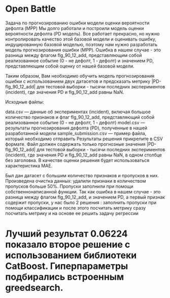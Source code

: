 # Open Battle
Задача по прогнозированию ошибки
модели оценки вероятности дефолта (MPP)
Мы долго работали и построили модель оценки вероятности дефолта (PD модель). Все работает прекрасно, но нужно контролировать качество этой базовой модели и оценивать ошибку, индуцированную базовой моделью, поэтому нам нужно разработать модель прогнозирования ошибки (MPP). Ошибка в нашем случае - это разница между флагом flg_90_12_add, представляющим собой реализованное событие (0 - не дефолт, 1 - дефолт) и значением PD, представляющим собой оценку от нашей базовой модели.

Таким образом, Вам необходимо обучить модель прогнозирования ошибки с использованием двух датасетов и предсказать метрику |PD-flg_90_12_add| для тестовой выборки - тысячи последних экспериментов (incident), где значения PD и flg_90_12_add равны NaN.

Исходные файлы:

data.csv — данные об экспериментах (incident), включая большое количество признаков и флаг flg_90_12_add, представляющий собой реализованное событие (0 - не дефолт, 1 - дефолт)
model.csv — результаты прогнозирования дефолта (PD), полученные в нашей разработанной модели
sample_submission.csv — пример файла, который необходимо отправить
Результаты решения прикрепите в CSV формате. Файл должен содержать только прогнозные значения |PD-flg_90_12_add| для тестовой выборки - тысячи последних экспериментов (incident), где значения PD и flg_90_12_add равны NaN, в одном столбце без заголовка. В качестве оценки решения будет использоваться характеристика MAE.

Был дан датасет с большим количество признаков и пропусков в них.
Произведена очистка данных: удалили признаки в количеством пропусков больше 50%. Пропуски заполнили при помощи собственнонаписанной функции. 
Так как ошибка в нашем случае - это разница между флагом flg_90_12_add,  и значением PD, а первый признак содержит пропуски, у нас было 2 решения : 
заполнить пропуски при помощи классификации и после этого  посчитать  метрику
сразу посчитать метрику и на основе ее решить задачу регрессии
# Лучший результат 0.06224 показало второе решение с использованием библиотеки CatBoost. Гиперпараметры подбирались встроенным greedsearch.
